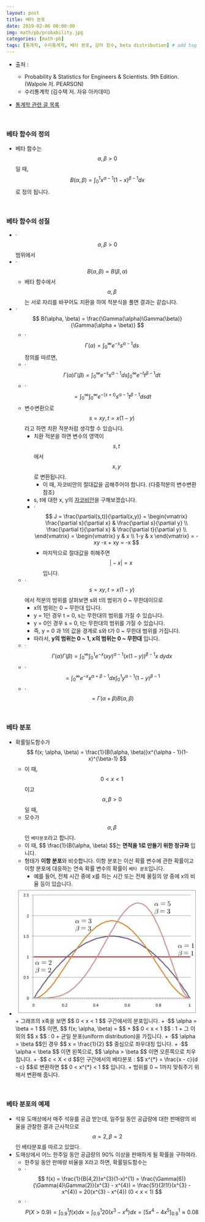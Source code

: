 ```yaml
---
layout: post
title: 베타 분포
date: 2019-02-06 00:00:00
img: math/pb/probability.jpg
categories: [math-pb] 
tags: [통계학, 수리통계학, 베타 분포, 감마 함수, beta distribution] # add tag
---
```


+ 출처 : 
    + Probability & Statistics for Engineers & Scientists. 9th Edition.(Walpole 저. PEARSON) 
    + 수리통계학 (김수택 저. 자유 아카데미)

+ [통계학 관련 글 목록](https://gaussian37.github.io/math-pb-probability-table/)


<br>

### 베타 함수의 정의

+ 베타 함수는 $$ \alpha, \beta > 0 $$ 일 때, $$ B(\alpha, \beta) = \int_{0}^{1} x^{\alpha-1}(1-x)^{\beta-1} dx $$ 로 정의 됩니다.

<br>

### 베타 함수의 성질
+ ·$$ \alpha, \beta > 0 $$ 범위에서 
+ ·$$ B(\alpha, \beta) = B(\beta, \alpha) $$
    + 베타 함수에서 $$ \alpha, \beta $$는 서로 자리를 바꾸어도 치환을 하여 적분식을 풀면 결과는 같습니다.
+ ·$$ B(\alpha, \beta) = \frac{\Gamma(\alpha)\Gamma(\beta)}{\Gamma(\alpha + \beta)} $$
    + ·$$ \Gamma(\alpha) = \int_{0}^{\infty}e^{-s}s^{\alpha-1}ds $$ 정의를 따르면,
    + ·$$ \Gamma(\alpha)\Gamma(\beta) = \int_{0}^{\infty}e^{-s}s^{\alpha-1}ds \int_{0}^{\infty}e^{-t}t^{\beta-1}dt$$
    + ·$$ = \int_{0}^{\infty}\int_{0}^{\infty} e^{-(s+t)}s^{\alpha-1}t^{\beta-1} dsdt $$
    + 변수변환으로 $$ s = xy, t = x(1-y) $$ 라고 하면 치환 적분처럼 생각할 수 있습니다.
        + 치환 적분을 하면 변수의 영역이 $$ s, t$$ 에서 $$ x, y$$ 로 변환됩니다.
            + 이 때, 자코비안의 절대값을 곱해주어야 합니다. (다중적분의 변수변환 참조)
        + s, t에 대한 x, y의 [자코비안](https://gaussian37.github.io/math-calculus-jacobian/)을 구해보겠습니다.
        + ·$$ J = \frac{\partial(s,t)}{\partial(x,y)} = \begin{vmatrix} \frac{\partial s}{\partial x} & \frac{\partial s}{\partial y}  \\ \frac{\partial t}{\partial x} & \frac{\partial t}{\partial y} \\      \end{vmatrix} = \begin{vmatrix} y & x \\ 1-y & x  \end{vmatrix} = -xy -x + xy = -x $$
            + 마지막으로 절대값을 취해주면 $$ \vert -x \vert = x $$입니다.
    + ·$$ s = xy, t = x(1-y) $$ 에서 적분의 범위를 살펴보면 s와 t의 범위가 0 ~ 무한대이므로 
        + x의 범위는 0 ~ 무한대 입니다.
        + y = 1인 경우 t = 0, s는 무한대의 범위를 가질 수 있습니다.
        + y = 0인 경우 s = 0, t는 무한대의 범위를 가질 수 있습니다.
        + 즉, y = 0 과 1의 값을 경계로 s와 t가 0 ~ 무한대 범위를 가집니다.
        + 따라서, **y의 범위는 0 ~ 1, x의 범위는 0 ~ 무한대** 입니다.
    + ·$$ \Gamma(\alpha)\Gamma(\beta) = \int_{0}^{\infty}\int_{0}^{1} e^{-x} (xy)^{\alpha-1}(x(1-y))^{\beta-1} x \ dydx $$
    + ·$$ = \int_{0}^{\infty}e^{-x}x^{\alpha + \beta - 1} dx \int_{0}^{1}y^{\alpha-1}(1-y)^{\beta-1} $$
    + ·$$ = \Gamma(\alpha + \beta)B(\alpha, \beta) $$  
        
<br>

### 베타 분포

+ 확률밀도함수가 $$ f(x; \alpha, \beta) = \frac{1}{B(\alpha, \beta)}x^{\alpha - 1}(1-x)^{\beta-1} $$
    + 이 때, $$ 0 < x < 1 $$ 이고 $$ \alpha, \beta > 0 $$ 일 때,
    + 모수가 $$ \alpha, \beta $$ 인 `베타분포`라고 합니다.
    + 이 때, $$ \frac{1}{B(\alpha, \beta) $$는 **면적을 1로 만들기 위한 정규화** 입니다.
    + 형태가 **이항 분포**와 비슷합니다. 이항 분포는 이산 확률 변수에 관한 확률이고 이항 분포에 대응하는 연속 확률 변수의 확률이 `베타 분포`입니다.
        + 예를 들어, 전체 시간 중에 x를 하는 시간 또는 전체 물질의 양 중에 x의 비율 등이 있습니다.
+ <img src="../assets/img/math/pb/beta-distribution/betadist.PNG" alt="Drawing" style="width: 600px;"/>
    + 그래프의 x축을 보면 $$ 0 < x < 1 $$ 구간에서의 분포입니다.
    + ·$$ \alpha = \beta = 1 $$ 이면, $$ f(x; \alpha, \beta) = $$
        + $$ 0 < x < 1 $$ : 1
        + 그 이외의 $$ x $$ : 0
        + 균일 분포(uniform distribution)을 가집니다.
    + ·$$ \alpha = \beta $$인 경우 $$ x = \frac{1}{2} $$ 중심으로 좌우대칭 입니다.
    + ·$$ \alpha < \beta $$ 이면 왼쪽으로, $$ \alpha > \beta $$ 이면 오른쪽으로 치우칩니다.
    + ·$$ c < X < d $$인 구간에서의 베타분포 : $$ x^{*} = \frac{x - c}{d - c} $$로 변환하면 $$ 0 < x^{*} < 1 $$ 입니다.
        + 범위를 0 ~ 1까지 맞춰주기 위해서 변환해 줍니다.
   
<br>
        
### 베타 분포의 예제

+ 석유 도매상에서 매주 석유를 공급 받는데, 일주일 동안 공급량에 대한 판매량의 비율을 관찰한 결과 근사적으로 $$ \alpha = 2, \beta = 2 $$인 베타분포를 따르고 있었다.
+ 도매상에서 어느 한주일 동안 공급량의 90% 이상을 판매하게 될 확률을 구하여라.
    + 한주일 동안 판매량 비율을 X라고 하면, 확률밀도함수는
    + ·$$ f(x) = \frac{1}{B(4,2)}x^{3}(1-x)^{1} = \frac{\Gamma(6)}{\Gamma(4)\Gamma(2)}(x^{3} - x^{4}) = \frac{5!}{3!1!}(x^{3} - x^{4}) = 20(x^{3} - x^{4}) (0 < x < 1) $$
    + ·$$ P(X > 0.9) = \int_{0.9}^{1}f(x) dx = \int_{0.9}^{1} 20(x^{3} - x^{4}) dx = [5x^{4} - 4x^{5}]_{0.9}^{1} \approx 0.08 $$


  
  
        
        
    
          
  
